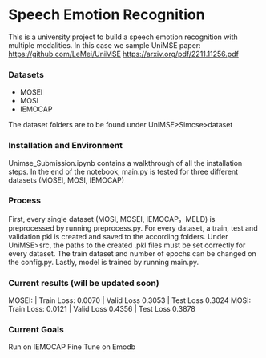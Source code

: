 # Speech Emotion Recognition
This is a university project to build a speech emotion recognition with multiple modalities.
In this case we sample UniMSE paper: 
https://github.com/LeMei/UniMSE
https://arxiv.org/pdf/2211.11256.pdf

### Datasets
- MOSEI
- MOSI
- IEMOCAP

The dataset folders are to be found under UniMSE>Simcse>dataset
### Installation and Environment
Unimse_Submission.ipynb contains a walkthrough of all the installation steps. In the end of the notebook, main.py is tested for three different datasets (MOSEI, MOSI, IEMOCAP)

### Process
First, every single dataset (MOSI, MOSEI, IEMOCAP，MELD)  is preprocessed by running preprocess.py. For every dataset, a train, test and validation pkl is created and saved to the according folders.
Under UniMSE>src, the paths to the created .pkl files must be set correctly for every dataset. The train dataset and number of epochs can be changed on the config.py. 
Lastly, model is trained by running main.py.

### Current results (will be updated soon)
MOSEI: | Train Loss: 0.0070 | Valid Loss 0.3053 | Test Loss 0.3024
MOSI:  Train Loss: 0.0121 | Valid Loss 0.4356 | Test Loss 0.3878

### Current Goals
Run on IEMOCAP
Fine Tune on Emodb


